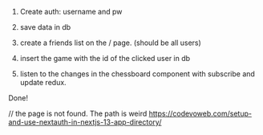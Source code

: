 1. Create auth: username and pw
2. save data in db

3. create a friends list on the / page.
(should be all users)

4. insert the game with the id of the clicked user in db
5. listen to the changes in the chessboard component with subscribe and update redux.

Done!


//
the page is not found. The path is weird
https://codevoweb.com/setup-and-use-nextauth-in-nextjs-13-app-directory/
